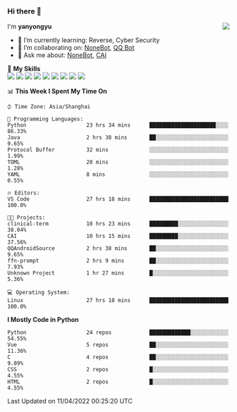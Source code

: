 ### Hi there 👋

<a href="#">
  <img align="right" src="https://github-readme-stats.vercel.app/api?username=yanyongyu&count_private=true&show_icons=true&bg_color=15,f2f7fd,E0EAFC" />
</a>

I'm **yanyongyu**

- 🌱 I’m currently learning: Reverse, Cyber Security
- 👯 I’m collaborating on: [NoneBot](https://github.com/nonebot), [QQ Bot](https://github.com/Mrs4s/go-cqhttp)
- 💬 Ask me about: [NoneBot](https://github.com/nonebot), [CAI](https://github.com/cscs181/CAI)

🌟 **My Skills**  
![](https://img.shields.io/badge/-Python-3e74a2?style=flat-square&logo=Python&logoColor=fff)
![](https://img.shields.io/badge/-Node.js-339933?style=flat-square&logo=Node.js&logoColor=fff)
![](https://img.shields.io/badge/-Vue-4fc08d?style=flat-square&logo=Vue.js&logoColor=fff)
![](https://img.shields.io/badge/-React-2d98ce?style=flat-square&logo=React&logoColor=fff)
![](https://img.shields.io/badge/-Docker-2496ED?style=flat-square&logo=Docker&logoColor=fff)
![](https://img.shields.io/badge/-Linux-000000?style=flat-square&logo=Linux&logoColor=fff)
![](https://img.shields.io/badge/-MySQL-4479A1?style=flat-square&logo=MySQL&logoColor=fff)
![](https://img.shields.io/badge/-Redis-DC382D?style=flat-square&logo=Redis&logoColor=fff)
![](https://img.shields.io/badge/-MongoDB-47A248?style=flat-square&logo=MongoDB&logoColor=fff)

<!--START_SECTION:waka-->
📊 **This Week I Spent My Time On** 

```text
⌚︎ Time Zone: Asia/Shanghai

💬 Programming Languages: 
Python                   23 hrs 34 mins      █████████████████████░░░░   86.33% 
Java                     2 hrs 38 mins       ██░░░░░░░░░░░░░░░░░░░░░░░   9.65% 
Protocol Buffer          32 mins             ░░░░░░░░░░░░░░░░░░░░░░░░░   1.99% 
TOML                     20 mins             ░░░░░░░░░░░░░░░░░░░░░░░░░   1.28% 
YAML                     8 mins              ░░░░░░░░░░░░░░░░░░░░░░░░░   0.55%

🔥 Editors: 
VS Code                  27 hrs 18 mins      █████████████████████████   100.0%

🐱‍💻 Projects: 
clinical-term            10 hrs 23 mins      █████████░░░░░░░░░░░░░░░░   38.04% 
CAI                      10 hrs 15 mins      █████████░░░░░░░░░░░░░░░░   37.56% 
QQAndroidSource          2 hrs 38 mins       ██░░░░░░░░░░░░░░░░░░░░░░░   9.65% 
ffn-prompt               2 hrs 9 mins        ██░░░░░░░░░░░░░░░░░░░░░░░   7.93% 
Unknown Project          1 hr 27 mins        █░░░░░░░░░░░░░░░░░░░░░░░░   5.36%

💻 Operating System: 
Linux                    27 hrs 18 mins      █████████████████████████   100.0%

```

**I Mostly Code in Python** 

```text
Python                   24 repos            █████████████░░░░░░░░░░░░   54.55% 
Vue                      5 repos             ██░░░░░░░░░░░░░░░░░░░░░░░   11.36% 
C                        4 repos             ██░░░░░░░░░░░░░░░░░░░░░░░   9.09% 
CSS                      2 repos             █░░░░░░░░░░░░░░░░░░░░░░░░   4.55% 
HTML                     2 repos             █░░░░░░░░░░░░░░░░░░░░░░░░   4.55%

```



 Last Updated on 11/04/2022 00:25:20 UTC
<!--END_SECTION:waka-->
